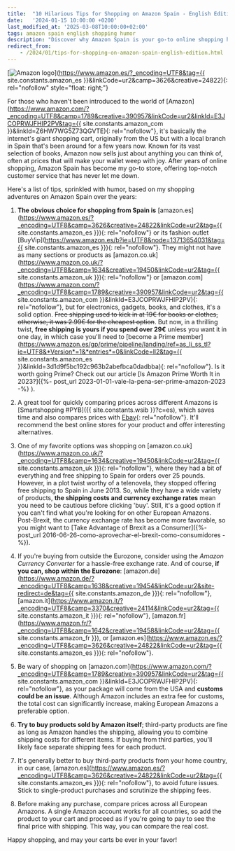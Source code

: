 ```yaml
---
title:  "10 Hilarious Tips for Shopping on Amazon Spain - English Edition"
date:   '2024-01-15 10:00:00 +0200'
last_modified_at: '2025-03-08T10:00:00+02:00'
tags: amazon spain english shopping humor
description: "Discover why Amazon Spain is your go-to online shopping hub. Get tips on navigating Amazon Spain with a twist of humor and save time while you're at it."
redirect_from:
    - /2024/01/tips-for-shopping-on-amazon-spain-english-edition.html
---
```

[![Amazon logo](https://3.bp.blogspot.com/-y7vepNFwf4I/UQF29es4s1I/AAAAAAAAAO4/Ri2PlmOohMA/s200/Amazon-logo%5B1%5D.jpg)](https://www.amazon.es/?_encoding=UTF8&tag={{ site.constants.amazon_es }}&linkCode=ur2&camp=3626&creative=24822){: rel="nofollow" style="float: right;"}

For those who haven't been introduced to the world of [Amazon](https://www.amazon.com/?_encoding=UTF8&camp=1789&creative=390957&linkCode=ur2&linkId=E3JCOPRWJFHIP2PV&tag={{ site.constants.amazon_com }}&linkId=Z6HW7WG5Z73QGVTE){: rel="nofollow"}, it's basically the internet's giant shopping cart, originally from the US but with a local branch in Spain that's been around for a few years now. Known for its vast selection of books, Amazon now sells just about anything you can think of, often at prices that will make your wallet weep with joy. After years of online shopping, Amazon Spain has become my go-to store, offering top-notch customer service that has never let me down.

Here's a list of tips, sprinkled with humor, based on my shopping adventures on Amazon Spain over the years:

1. **The obvious choice for shopping from Spain is** [amazon.es](https://www.amazon.es/?_encoding=UTF8&camp=3626&creative=24822&linkCode=ur2&tag={{ site.constants.amazon_es }}){: rel="nofollow"} or its fashion outlet [BuyVip](https://www.amazon.es/b?ie=UTF8&node=13713654031&tag={{ site.constants.amazon_es }}){: rel="nofollow"}. They might not have as many sections or products as [amazon.co.uk](https://www.amazon.co.uk/?_encoding=UTF8&camp=1634&creative=19450&linkCode=ur2&tag={{ site.constants.amazon_uk }}){: rel="nofollow"} or [amazon.com](https://www.amazon.com/?_encoding=UTF8&camp=1789&creative=390957&linkCode=ur2&tag={{ site.constants.amazon_com }}&linkId=E3JCOPRWJFHIP2PV){: rel="nofollow"}, but for electronics, gadgets, books, and clothes, it's a solid option. ~~Free shipping used to kick in at 19€ for books or clothes, otherwise, it was 2.99€ for the cheapest option~~. But now, in a thrilling twist, **free shipping is yours if you spend over 29€** unless you want it in one day, in which case you'll need to [become a Prime member](https://www.amazon.es/gp/prime/pipeline/landing/ref=as_li_ss_tl?ie=UTF8&*Version*=1&*entries*=0&linkCode=ll2&tag={{ site.constants.amazon_es }}&linkId=3d1d9f5bc192c963b2abefbca0dadbba){: rel="nofollow"}. Is it worth going Prime? Check out our article [Is Amazon Prime Worth It in 2023?]({%- post_url 2023-01-01-vale-la-pena-ser-prime-amazon-2023 -%} ).

2. A great tool for quickly comparing prices across different Amazons is [Smartshopping #PYB]({{ site.constants.wsib }}?c=es), which saves time and also compares prices with [Ebay](https://rover.ebay.com/rover/1/1185-53479-19255-0/1?icep_ff3=1&pub=5575077854&toolid=10001&campid=5337456056&customid=&ipn=psmain&icep_vectorid=229501&kwid=902099&mtid=824&kw=lg){: rel="nofollow"}. It'll recommend the best online stores for your product and offer interesting alternatives.

3. One of my favorite options was shopping on [amazon.co.uk](https://www.amazon.co.uk/?_encoding=UTF8&camp=1634&creative=19450&linkCode=ur2&tag={{ site.constants.amazon_uk }}){: rel="nofollow"}, where they had a bit of everything and free shipping to Spain for orders over 25 pounds. However, in a plot twist worthy of a telenovela, they stopped offering free shipping to Spain in June 2013. So, while they have a wide variety of products, **the shipping costs and currency exchange rates** mean you need to be cautious before clicking 'buy'. Still, it's a good option if you can't find what you're looking for on other European Amazons. Post-Brexit, the currency exchange rate has become more favorable, so you might want to [Take Advantage of Brexit as a Consumer]({%- post_url 2016-06-26-como-aprovechar-el-brexit-como-consumidores -%}).

4. If you're buying from outside the Eurozone, consider using the *Amazon Currency Converter* for a hassle-free exchange rate. And of course, **if you can, shop within the Eurozone**: [amazon.de](https://www.amazon.de/?_encoding=UTF8&camp=1638&creative=19454&linkCode=ur2&site-redirect=de&tag={{ site.constants.amazon_de }}){: rel="nofollow"}, [amazon.it](https://www.amazon.it/?_encoding=UTF8&camp=3370&creative=24114&linkCode=ur2&tag={{ site.constants.amazon_it }}){: rel="nofollow"}, [amazon.fr](https://www.amazon.fr/?_encoding=UTF8&camp=1642&creative=19458&linkCode=ur2&tag={{ site.constants.amazon_fr }}), or [amazon.es](https://www.amazon.es/?_encoding=UTF8&camp=3626&creative=24822&linkCode=ur2&tag={{ site.constants.amazon_es }}){: rel="nofollow"}.

5. Be wary of shopping on [amazon.com](https://www.amazon.com/?_encoding=UTF8&camp=1789&creative=390957&linkCode=ur2&tag={{ site.constants.amazon_com }}&linkId=E3JCOPRWJFHIP2PV){: rel="nofollow"}, as your package will come from the USA and **customs could be an issue**. Although Amazon includes an extra fee for customs, the total cost can significantly increase, making European Amazons a preferable option.

6. **Try to buy products sold by Amazon itself**; third-party products are fine as long as Amazon handles the shipping, allowing you to combine shipping costs for different items. If buying from third parties, you'll likely face separate shipping fees for each product.

7. It's generally better to buy third-party products from your home country, in our case, [amazon.es](https://www.amazon.es/?_encoding=UTF8&camp=3626&creative=24822&linkCode=ur2&tag={{ site.constants.amazon_es }}){: rel="nofollow"}, to avoid future issues. Stick to single-product purchases and scrutinize the shipping fees.

8. Before making any purchase, compare prices across all European Amazons. A single Amazon account works for all countries, so add the product to your cart and proceed as if you're going to pay to see the final price with shipping. This way, you can compare the real cost.

Happy shopping, and may your carts be ever in your favor!
